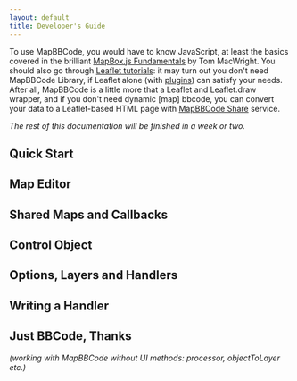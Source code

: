 ```yaml
---
layout: default
title: Developer's Guide
---
```


To use MapBBCode, you would have to know JavaScript, at least the basics covered in the brilliant [MapBox.js Fundamentals](https://github.com/mapbox/mapbox.js/blob/master/JS.md) by Tom MacWright. You should also go through [Leaflet tutorials](http://leafletjs.com/examples.html): it may turn out you don't need MapBBCode Library, if Leaflet alone (with [plugins](http://leafletjs.com/plugins.html)) can satisfy your needs. After all, MapBBCode is a little more that a Leaflet and Leaflet.draw wrapper, and if you don't need dynamic [map] bbcode, you can convert your data to a Leaflet-based HTML page with [MapBBCode Share](http://share.mapbbcode.org) service.

*The rest of this documentation will be finished in a week or two.*

## Quick Start

## Map Editor

## Shared Maps and Callbacks

## Control Object

## Options, Layers and Handlers

## Writing a Handler

## Just BBCode, Thanks

*(working with MapBBCode without UI methods: processor, objectToLayer etc.)*
